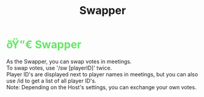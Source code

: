 ﻿---
lang: en-US
title: Swapper
prev: President
next: Telecommunication
---
# <font color=#66e666>ðŸ”€ <b>Swapper</b></font> <Badge text="Power" type="tip" vertical="middle"/>

As the Swapper, you can swap votes in meetings.<br>
To swap votes, use '/sw [playerID]' twice.<br>
Player ID's are displayed next to player names in meetings, but you can also use /id to get a list of all player ID's.<br>
Note: Depending on the Host's settings, you can exchange your own votes.